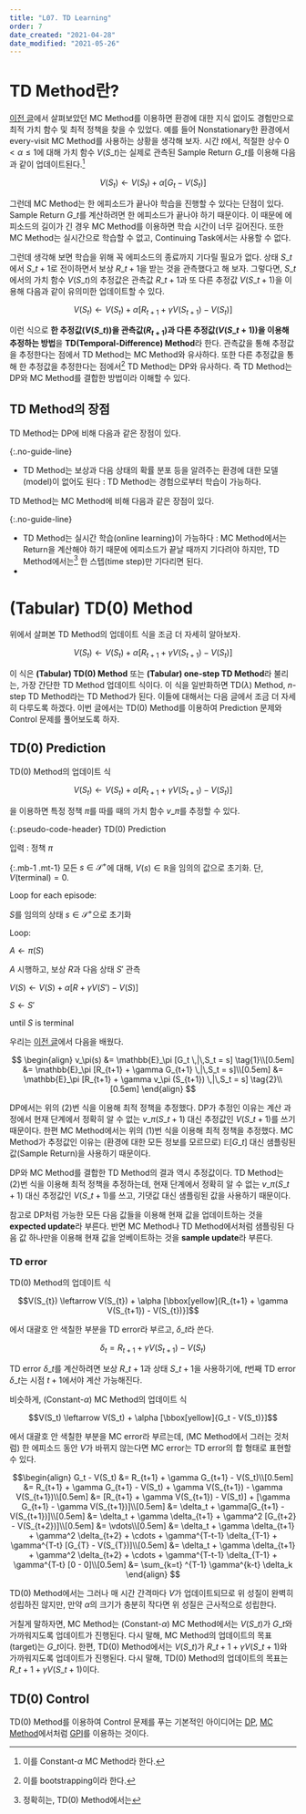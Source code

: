 ```yaml
---
title: "L07. TD Learning"
order: 7
date_created: "2021-04-28"
date_modified: "2021-05-26"
---
```


# TD Method란?

[이전 글](/SNU_m3309.000200/06-monte-carlo-methods)에서 살펴보았던 MC Method를 이용하면 환경에 대한 지식 없이도 경험만으로 최적 가치 함수 및 최적 정책을 찾을 수 있었다. 예를 들어 Nonstationary한 환경에서 every-visit MC Method를 사용하는 상황을 생각해 보자. 시간 $t$에서, 적절한 상수 $0 < \alpha \le 1$에 대해 가치 함수 $V(S\_t)$는 실제로 관측된 Sample Return $G\_t$를 이용해 다음과 같이 업데이트된다.[^1]

$$V(S_t) \leftarrow V(S_t) + \alpha [G_t - V(S_t)]$$

[^1]: 이를 Constant-$\alpha$ MC Method라 한다.

그런데 MC Method는 한 에피소드가 끝나야 학습을 진행할 수 있다는 단점이 있다. Sample Return $G\_t$를 계산하려면 한 에피소드가 끝나야 하기 때문이다. 이 때문에 에피소드의 길이가 긴 경우 MC Method를 이용하면 학습 시간이 너무 길어진다. 또한 MC Method는 실시간으로 학습할 수 없고, Continuing Task에서는 사용할 수 없다.

그런데 생각해 보면 학습을 위해 꼭 에피소드의 종료까지 기다릴 필요가 없다. 상태 $S\_t$에서 $S\_{t+1}$로 전이하면서 보상 $R\_{t+1}$을 받는 것을 관측했다고 해 보자. 그렇다면, $S\_{t}$에서의 가치 함수 $V(S\_t )$의 추정값은 관측값 $R\_{t+1}$과 또 다른 추정값 $V(S\_{t+1})$을 이용해 다음과 같이 유의미한 업데이트할 수 있다.

$$V(S_{t}) \leftarrow V(S_{t}) + \alpha [R_{t+1} + \gamma V(S_{t+1}) - V(S_{t})]$$

이런 식으로 **한 추정값($V(S\_t)$)을 관측값($R_{t+1}$)과 다른 추정값($V(S\_{t+1})$)을 이용해 추정하는 방법**을 **TD(Temporal-Difference) Method**라 한다. 관측값을 통해 추정값을 추정한다는 점에서 TD Method는 MC Method와 유사하다. 또한 다른 추정값을 통해 한 추정값을 추정한다는 점에서[^2] TD Method는 DP와 유사하다. 즉 TD Method는 DP와 MC Method를 결합한 방법이라 이해할 수 있다.

[^2]: 이를 bootstrapping이라 한다.

## TD Method의 장점

TD Method는 DP에 비해 다음과 같은 장점이 있다.

{:.no-guide-line}
- TD Method는 보상과 다음 상태의 확률 분포 등을 알려주는 환경에 대한 모델(model)이 없어도 된다 : TD Method는 경험으로부터 학습이 가능하다.

TD Method는 MC Method에 비해 다음과 같은 장점이 있다.

{:.no-guide-line}
- TD Method는 실시간 학습(online learning)이 가능하다 : MC Method에서는 Return을 계산해야 하기 때문에 에피소드가 끝날 때까지 기다려야 하지만, TD Method에서는[^3] 한 스텝(time step)만 기다리면 된다.
- 

[^3]: 정확히는, TD(0) Method에서는

# (Tabular) TD(0) Method

위에서 살펴본 TD Method의 업데이트 식을 조금 더 자세히 알아보자.

$$V(S_{t}) \leftarrow V(S_{t}) + \alpha [R_{t+1} + \gamma V(S_{t+1}) - V(S_{t})]$$

이 식은 **(Tabular) TD(0) Method** 또는 **(Tabular) one-step TD Method**라 불리는, 가장 간단한 TD Method 업데이트 식이다. 이 식을 일반화하면 TD($\lambda$) Method, $n$-step TD Method라는 TD Method가 된다. 이들에 대해서는 다음 글에서 조금 더 자세히 다루도록 하겠다. 이번 글에서는 TD(0) Method를 이용하여 Prediction 문제와 Control 문제를 풀어보도록 하자.

## TD(0) Prediction

TD(0) Method의 업데이트 식

$$V(S_{t}) \leftarrow V(S_{t}) + \alpha [R_{t+1} + \gamma V(S_{t+1}) - V(S_{t})]$$

을 이용하면 특정 정책 $\pi$를 따를 때의 가치 함수 $v\_\pi$를 추정할 수 있다.

{:.pseudo-code-header}
TD(0) Prediction

<div class="pseudo-code" markdown="block">

입력 : 정책 $\pi$

{:.mb-1 .mt-1}
모든 $s \in \mathcal{S}^{+}$에 대해, $V(s) \in \mathbb{R}$을 임의의 값으로 초기화. 단, $V(\text{terminal}) = 0$.

<span class="keyword-highlight">Loop</span> for each episode:

<span class="indent-1"/>$S$를 임의의 상태 $s \in \mathcal{S}^{+}$으로 초기화

<span class="indent-1"/><span class="keyword-highlight">Loop</span>:

<span class="indent-2"/>$A \leftarrow \pi(S)$

<span class="indent-2"/>$A$ 시행하고, 보상 $R$과 다음 상태 $S'$ 관측

<span class="indent-2"/>$V(S) \leftarrow V(S) + \alpha [R + \gamma V(S') - V(S)]$

<span class="indent-2"/>$S \leftarrow S'$

<span class="indent-1"/><span class="keyword-highlight">until</span> $S$ is terminal

</div>

우리는 [이전 글](/SNU_m3309.000200/04-mdp#kramdown_정책policy과-가치-함수value-function)에서 다음을 배웠다.

$$
\begin{align}
v_\pi(s)
&= \mathbb{E}_\pi [G_t \,|\,S_t = s] \tag{1}\\[0.5em]
&= \mathbb{E}_\pi [R_{t+1} + \gamma G_{t+1} \,|\,S_t = s]\\[0.5em]
&= \mathbb{E}_\pi [R_{t+1} + \gamma v_\pi (S_{t+1}) \,|\,S_t = s] \tag{2}\\[0.5em]
\end{align}
$$

DP에서는 위의 (2)번 식을 이용해 최적 정책을 추정했다. DP가 추정인 이유는 계산 과정에서 현재 단계에서 정확히 알 수 없는 $v\_\pi (S\_{t+1})$ 대신 추정값인 $V(S\_{t+1})$를 쓰기 때문이다. 한편 MC Method에서는 위의 (1)번 식을 이용해 최적 정책을 추정했다. MC Method가 추정값인 이유는 (환경에 대한 모든 정보를 모르므로) $\mathbb{E}[G\_t]$ 대신 샘플링된 값(Sample Return)을 사용하기 때문이다.

DP와 MC Method를 결합한 TD Method의 결과 역시 추정값이다. TD Method는 (2)번 식을 이용해 최적 정책을 추정하는데, 현재 단계에서 정확히 알 수 없는 $v\_\pi (S\_{t+1})$ 대신 추정값인 $V(S\_{t+1})$를 쓰고, 기댓값 대신 샘플링된 값을 사용하기 때문이다.

참고로 DP처럼 가능한 모든 다음 값들을 이용해 현재 값을 업데이트하는 것을 **expected update**라 부른다. 반면 MC Method나 TD Method에서처럼 샘플링된 다음 값 하나만을 이용해 현재 값을 얻베이트하는 것을 **sample update**라 부른다.

### TD error

TD(0) Method의 업데이트 식

$$V(S_{t}) \leftarrow V(S_{t}) + \alpha [\bbox[yellow]{R_{t+1} + \gamma V(S_{t+1}) - V(S_{t})}]$$

에서 대괄호 안 색칠한 부분을 TD error라 부르고, $\delta\_t$라 쓴다. 

$$\delta_t = R_{t+1} + \gamma V(S_{t+1}) - V(S_{t})$$

TD error $\delta\_t$를 계산하려면 보상 $R\_{t+1}$과 상태 $S\_{t+1}$을 사용하기에, $t$번째 TD error $\delta\_t$는 시점 $t+1$에서야 계산 가능해진다.

비슷하게, (Constant-$\alpha$) MC Method의 업데이트 식

$$V(S_t) \leftarrow V(S_t) + \alpha [\bbox[yellow]{G_t - V(S_t)}]$$

에서 대괄호 안 색칠한 부분을 MC error라 부르는데, (MC Method에서 그러는 것처럼) 한 에피소드 동안 $V$가 바뀌지 않는다면 MC error는 TD error의 합 형태로 표현할 수 있다.

$$\begin{align}
G_t - V(S_t)
&= R_{t+1} + \gamma G_{t+1} - V(S_t)\\[0.5em]
&= R_{t+1} + \gamma G_{t+1} - V(S_t) + \gamma V(S_{t+1}) - \gamma V(S_{t+1})\\[0.5em]
&= [R_{t+1} + \gamma V(S_{t+1}) - V(S_t)] + [\gamma G_{t+1} - \gamma V(S_{t+1})]\\[0.5em]
&= \delta_t + \gamma[G_{t+1} - V(S_{t+1})]\\[0.5em]
&= \delta_t + \gamma \delta_{t+1} + \gamma^2 [G_{t+2} - V(S_{t+2})]\\[0.5em]
&= \vdots\\[0.5em]
&= \delta_t + \gamma \delta_{t+1} + \gamma^2 \delta_{t+2} + \cdots + \gamma^{T-t-1} \delta_{T-1} + \gamma^{T-t} [G_{T} - V(S_{T})]\\[0.5em]
&= \delta_t + \gamma \delta_{t+1} + \gamma^2 \delta_{t+2} + \cdots + \gamma^{T-t-1} \delta_{T-1} + \gamma^{T-t} [0 - 0]\\[0.5em]
&= \sum_{k=t} ^{T-1} \gamma^{k-t} \delta_k
\end{align}
$$

TD(0) Method에서는 그러나 매 시간 간격마다 $V$가 업데이트되므로 위 성질이 완벽히 성립하진 않지만, 만약 $\alpha$의 크기가 충분히 작다면 위 성질은 근사적으로 성립한다.







거칠게 말하자면, MC Method는 
(Constant-$\alpha$) MC Method에서는 $V(S\_t)$가 $G\_t$와 가까워지도록 업데이트가 진행된다. 다시 말해, MC Method의 업데이트의 목표(target)는 $G\_t$이다. 한편, TD(0) Method에서는 $V(S\_t)$가 $R\_{t+1} + \gamma V(S\_{t+1})$와 가까워지도록 업데이트가 진행된다. 다시 말해, TD(0) Method의 업데이트의 목표는 $R\_{t+1} + \gamma V(S\_{t+1})$이다.

## TD(0) Control

TD(0) Method를 이용하여 Control 문제를 푸는 기본적인 아이디어는 [DP]([/SNU_m3309.000200/05-dp), [MC Method](/SNU_m3309.000200/06-monte-carlo-methods)에서처럼 [GPI](/SNU_m3309.000200/05-dp#kramdown_여담--gpi-generalized-policy-iteration)를 이용하는 것이다.